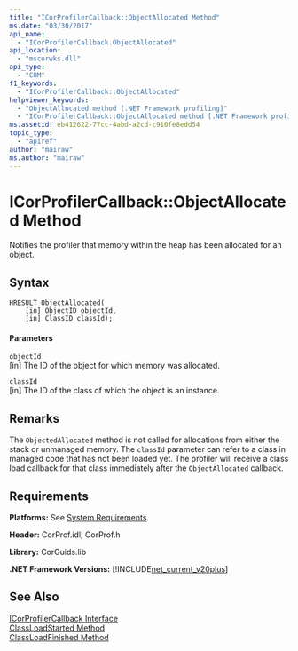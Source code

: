 ```yaml
---
title: "ICorProfilerCallback::ObjectAllocated Method"
ms.date: "03/30/2017"
api_name: 
  - "ICorProfilerCallback.ObjectAllocated"
api_location: 
  - "mscorwks.dll"
api_type: 
  - "COM"
f1_keywords: 
  - "ICorProfilerCallback::ObjectAllocated"
helpviewer_keywords: 
  - "ObjectAllocated method [.NET Framework profiling]"
  - "ICorProfilerCallback::ObjectAllocated method [.NET Framework profiling]"
ms.assetid: eb412622-77cc-4abd-a2cd-c910fe8edd54
topic_type: 
  - "apiref"
author: "mairaw"
ms.author: "mairaw"
---
```

# ICorProfilerCallback::ObjectAllocated Method
Notifies the profiler that memory within the heap has been allocated for an object.  
  
## Syntax  
  
```  
HRESULT ObjectAllocated(  
    [in] ObjectID objectId,  
    [in] ClassID classId);  
```  
  
#### Parameters  
 `objectId`  
 [in] The ID of the object for which memory was allocated.  
  
 `classId`  
 [in] The ID of the class of which the object is an instance.  
  
## Remarks  
 The `ObjectedAllocated` method is not called for allocations from either the stack or unmanaged memory. The `classId` parameter can refer to a class in managed code that has not been loaded yet. The profiler will receive a class load callback for that class immediately after the `ObjectAllocated` callback.  
  
## Requirements  
 **Platforms:** See [System Requirements](../../../../docs/framework/get-started/system-requirements.md).  
  
 **Header:** CorProf.idl, CorProf.h  
  
 **Library:** CorGuids.lib  
  
 **.NET Framework Versions:** [!INCLUDE[net_current_v20plus](../../../../includes/net-current-v20plus-md.md)]  
  
## See Also  
 [ICorProfilerCallback Interface](../../../../docs/framework/unmanaged-api/profiling/icorprofilercallback-interface.md)  
 [ClassLoadStarted Method](../../../../docs/framework/unmanaged-api/profiling/icorprofilercallback-classloadstarted-method.md)  
 [ClassLoadFinished Method](../../../../docs/framework/unmanaged-api/profiling/icorprofilercallback-classloadfinished-method.md)
